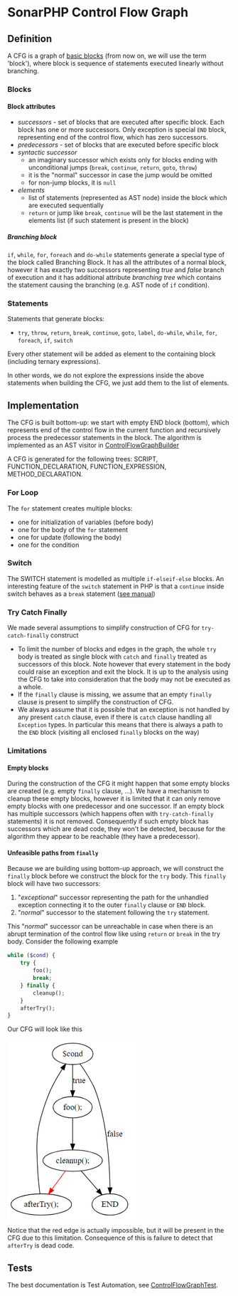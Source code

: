

# SonarPHP Control Flow Graph

## Definition

A CFG is a graph of [basic blocks](https://en.wikipedia.org/wiki/Basic_block) (from now on, we will use the term 'block'), where block is sequence of statements executed linearly without branching.

### Blocks

#### Block attributes

* *successors* - set of blocks that are executed after specific block. Each block has one or more successors. Only exception is special `END` block, representing end of the control flow, which has zero successors.
* *predecessors* - set of blocks that are executed before specific block
* *syntactic successor*
  - an imaginary successor which exists only for blocks ending with unconditional jumps (`break`, `continue`, `return`, `goto`, `throw`)
  - it is the "normal" successor in case the jump would be omitted
  - for non-jump blocks, it is `null`
* *elements*
  - list of statements (represented as AST node) inside the block which are executed sequentially
  - `return` or jump like `break`, `continue` will be the last statement in the elements list  (if such statement is present in the block)

##### Branching block

`if`, `while`, `for`,  `foreach`  and `do-while` statements generate a special type of the block called Branching Block. It has all the attributes of a normal block, however it has exactly two successors representing *true* and *false* branch of execution and it has additional attribute *branching tree* which contains the statement causing the branching (e.g. AST node of `if` condition).

### Statements

Statements that generate blocks:

* `try`,  `throw`,  `return`, `break`,  `continue`,  `goto`,  `label`, `do-while`, `while`, `for`,  `foreach`, `if`, `switch`

Every other statement will be added as element to the containing block (including ternary expressions).

In other words, we do not explore the expressions inside the above statements when building the CFG, we just add them to the list of elements.

## Implementation

The CFG is built bottom-up: we start with empty END block (bottom), which represents end of the control flow in the current function and recursively process the predecessor statements in the block. The algorithm is implemented as an AST visitor in [ControlFlowGraphBuilder](../php-frontend/src/main/java/org/sonar/php/cfg/ControlFlowGraphBuilder.java)

A CFG is generated for the following trees: SCRIPT, FUNCTION_DECLARATION, FUNCTION_EXPRESSION, METHOD_DECLARATION.

### For Loop
The `for` statement creates multiple blocks:

- one for initialization of variables (before body)
- one for the body of the `for` statement
- one for update (following the body)
- one for the condition

### Switch

The SWITCH statement is modelled as multiple `if-elseif-else` blocks. An interesting feature of the `switch` statement in PHP is that a `continue` inside switch behaves as a `break` statement ([see manual](http://php.net/manual/en/control-structures.continue.php))

### Try Catch Finally

We made several assumptions to simplify construction of CFG for `try-catch-finally` construct

* To limit the number of blocks and edges in the graph, the whole `try` body is treated as single block with `catch` and `finally` treated as successors of this block. Note however that every statement in the body could raise an exception and exit the block. It is up to the analysis using the CFG to take into consideration that the body may not be executed as a whole.
* If the `finally` clause is missing, we assume that an empty `finally` clause is present to simplify the construction of CFG. 
* We always assume that it is possible that an exception is not handled by any present `catch` clause, even if there is `catch` clause handling all `Exception` types. In particular this means that there is always a path to the `END` block (visiting all enclosed `finally` blocks on the way)

### Limitations

#### Empty blocks

During the construction of the CFG it might happen that some empty blocks are created (e.g. empty `finally` clause, ...). We have a mechanism to cleanup these empty blocks, however it is limited that it can only remove empty blocks with one predecessor and one successor. If an empty block has multiple successors (which happens often with `try-catch-finally` statements) it is not removed. Consequently if such empty block has successors which are dead code, they won't be detected, because for the algorithm they appear to be reachable (they have a predecessor).

#### Unfeasible paths from `finally`

Because we are building using bottom-up approach, we will construct the `finally` block before we construct the block for the `try` body. This `finally` block will have two successors:

1. "*exceptional*" successor representing the path for the unhandled exception connecting it to the outer `finally` clause or  `END` block.
2.  "*normal*" successor to the statement following the `try` statement.

This "*normal*" successor can be unreachable in case when there is an abrupt termination of the control flow like using `return` or `break` in the try body. Consider the following example

```php
while ($cond) {
    try {
        foo();
        break;
    } finally {
        cleanup();
    }
    afterTry();
}
```



Our CFG will look like this



![](infeasible-finally-path.png)

Notice that the red edge is actually impossible, but it will be present in the CFG due to this limitation. Consequence of this is failure to detect that `afterTry` is dead code.

## Tests

The best documentation is Test Automation, see [ControlFlowGraphTest](../php-frontend/src/test/java/org/sonar/php/cfg/ControlFlowGraphTest.java).
